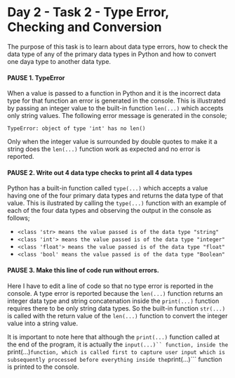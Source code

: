 # Day 2 - Task 2 - Type Error, Checking and Conversion

The purpose of this task is to learn about data type errors, how to check the data type of any of the primary data types in Python and how to convert one daya type to another data type.

#### PAUSE 1. TypeError

When a value is passed to a function in Python and it is the incorrect data type for that function an error is generated in the console. This is illustrated by passing an integer value to the built-in function ```len(...)``` which accepts only string values. The following error message is generated in the console;

   ```TypeError: object of type 'int' has no len()```

Only when the integer value is surrounded by double quotes to make it a string does the ```len(...)``` function work as expected and no error is reported.

#### PAUSE 2. Write out 4 data type checks to print all 4 data types

Python has a built-in function called ```type(...)``` which accepts a value having one of the four primary data types and returns the data type of that value. This is ilustrated by calling the ```type(...)``` function with an example of each of the four data types and observing the output in the console as follows;

-    ```<class 'str> means the value passed is of the data type "string"```
-    ```<class 'int'> means the value passed is of the data type "integer"```
-    ```<class 'float'> means the value passed is of the data type "float"```
-    ```<class 'bool' means the value passed is of the data type "Boolean"```

#### PAUSE 3. Make this line of code run without errors.

Here I have to edit a line of code so that no type error is reported in the console. A type error is reported because the ```len(...)``` function returns an integer data type and string concatenation inside the ```print(...)``` function requires there to be only string data types. So the built-in function ```str(...)``` is called with the return value of the ```len(...)``` function to convert the integer value into a string value.

It is important to note  here that although the ```print(...)``` function called at the end of the program, it is actually the ```input(...)`` function, inside the ```print(...)``` function, which is called first to capture user input which is subsequently processed before everything inside the ```print(...)``` function is printed to the console.
